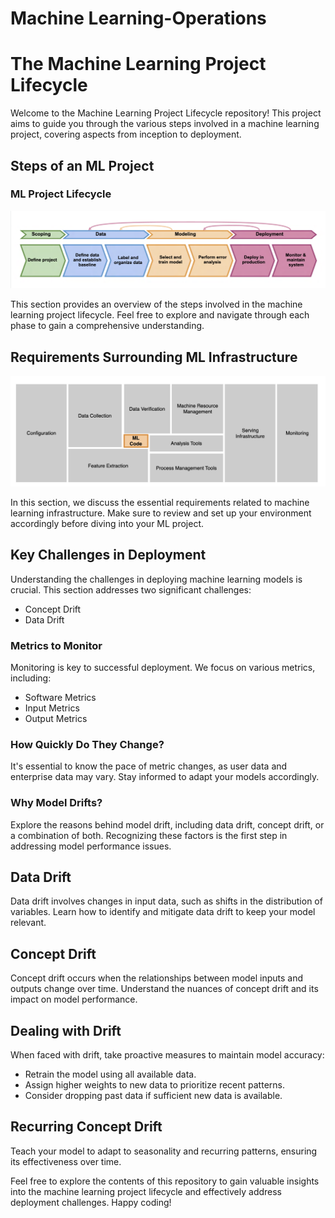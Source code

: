 # Machine Learning-Operations


# The Machine Learning Project Lifecycle

Welcome to the Machine Learning Project Lifecycle repository! This project aims to guide you through the various steps involved in a machine learning project, covering aspects from inception to deployment.

## Steps of an ML Project

### ML Project Lifecycle

![ML Project Lifecycle](https://github.com/visheshgupta-BA/MachineLearning-Ops/blob/main/Image/ML%20Project%20Lifecycle.png)

This section provides an overview of the steps involved in the machine learning project lifecycle. Feel free to explore and navigate through each phase to gain a comprehensive understanding.

## Requirements Surrounding ML Infrastructure

![ML Infrastructure Requirements](https://github.com/visheshgupta-BA/MachineLearning-Ops/blob/main/Image/Requirements.png)

In this section, we discuss the essential requirements related to machine learning infrastructure. Make sure to review and set up your environment accordingly before diving into your ML project.

## Key Challenges in Deployment

Understanding the challenges in deploying machine learning models is crucial. This section addresses two significant challenges:

- Concept Drift
- Data Drift

### Metrics to Monitor

Monitoring is key to successful deployment. We focus on various metrics, including:

- Software Metrics
- Input Metrics
- Output Metrics

### How Quickly Do They Change?

It's essential to know the pace of metric changes, as user data and enterprise data may vary. Stay informed to adapt your models accordingly.

### Why Model Drifts?

Explore the reasons behind model drift, including data drift, concept drift, or a combination of both. Recognizing these factors is the first step in addressing model performance issues.

## Data Drift

Data drift involves changes in input data, such as shifts in the distribution of variables. Learn how to identify and mitigate data drift to keep your model relevant.

## Concept Drift

Concept drift occurs when the relationships between model inputs and outputs change over time. Understand the nuances of concept drift and its impact on model performance.

## Dealing with Drift

When faced with drift, take proactive measures to maintain model accuracy:

- Retrain the model using all available data.
- Assign higher weights to new data to prioritize recent patterns.
- Consider dropping past data if sufficient new data is available.

## Recurring Concept Drift

Teach your model to adapt to seasonality and recurring patterns, ensuring its effectiveness over time.

Feel free to explore the contents of this repository to gain valuable insights into the machine learning project lifecycle and effectively address deployment challenges. Happy coding!
